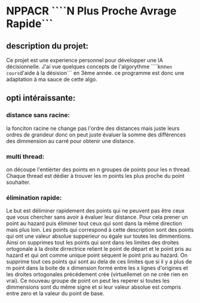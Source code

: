 # NPPACR ````N Plus Proche Avrage Rapide```

## description du projet: 
Ce projet est une experience personnel pour développer une IA décisionnelle. 
J'ai vue quelques concepts de l'algorythme ````knn``` en cours ```d'aide à la désision``` en 3ème année.
ce programme est donc une adaptation à ma sauce de cette algo.

## opti intéraissante:

### distance sans racine: 
la fonciton racine ne change pas l'ordre des distances mais juste leurs ordres de grandeur donc on peut juste évaluer la somme des différences des dimmension au carré pour obtenir une distance. 

### multi thread: 
on découpe l'entièrter des points en n groupes de points pour les n thread.
Chaque thread est dédier à trouver les m points les plus proche du point souhaiter.

### élimination rapide:

Le but est déliminer rapidement des points qui ne peuvent pas être ceux que vous chercher sans avoir à évaluer leur distance.
Pour cela prener un point au hazard puis éliminer tout ceux qui sont dans la même direction mais plus loin.
Les points qui correspond à cette description sont des points qui ont une valeur absolue supperieur ou égale sur toutes les
dimmentions. Ainsi on supprimes tout les points qui sont dans les limites des droites ortogonale à la droite dirrectrice relient le point de départ et le point pris au hazard et qui ont comme unique point séquent le point pris au hazard. On supprime tout ces points qui sont au dela de ces limites que si il y a plus de m point dans la boite de x dimension formé entre les x lignes d'origines et les droites ortogonales précédement crée (virtuellemet on ne crée rien en vrai). Ce nouveau groupe de point on peut les reperer si toutes les dimmensions sont du même signe et si leur valeur absolue est compris entre zero et la valeur du point de base.

